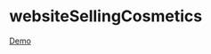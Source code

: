 # websiteSellingCosmetics

[Demo](https://anhhducnguyen.github.io/Website-selling-cosmetics/websiteSellingCosmetics/html/HomePage.html)
